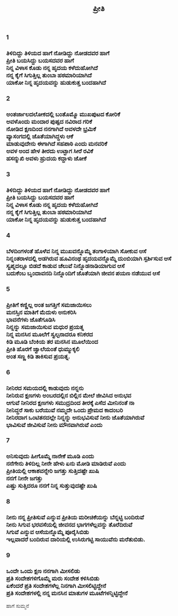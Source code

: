 <!DOCTYPE html>
<html lang="en">
<head>
<meta charset="utf-8">
<meta name="viewport" content="width=device-width, initial-scale=1">
<style>
 {
    box-sizing: border-box;
}

body {
    font-family: Arial, Helvetica, sans-serif;
}

header {
    background-color: #666;
    padding: 10px;
    text-align: center;
    font-size: 35px;
    color: white;
}


}

section:after {
    content: "";
    display: table;
    clear: both;
}

/* Style the footer */
footer {
    background-color: #777;
    padding: 10px;
    text-align: center;
    color: white;
}

/* Responsive layout - makes the two columns/boxes stack on top of each other instead of next to each other, on small screens */
@media (max-width: 600px) {
    nav, article {
        width: 100%;
        height: auto;
    }
}
</style>
</head>
<body>

<header>
  <h2>ಪ್ರೀತಿ </h2>
</header>
<section>
   
  <article>
  <h1>1<h1/>
<p>ತಿಳಿದಿದ್ದು ತಿಳಿಯದ ಹಾಗೆ ನೋಡಿದ್ದು ನೋಡದವರ ಹಾಗೆ <br/>
ಪ್ರೀತಿ ಬಯಸಿದ್ದು ಬಯಸದವರ ಹಾಗೆ  <br/>
ನಿನ್ನ ವಿಳಾಸ ಕೊಡು ನನ್ನ ಹೃದಯ ಕಳೆದುಹೋಗಿದೆ <br/>
ನನ್ನ ಕೈಗೆ ಸಿಗುತ್ತಿಲ್ಲ ತುಂಬಾ ಹಠಮಾರಿಯಾಗಿದೆ  <br/>
ಯಾಕೋ ನಿನ್ನ ಹೃದಯವನ್ನು ಹುಡುಕುತ್ತ ಬಂದಹಾಗಿದೆ
</p>
<h1>2<h1/>
  <p>
  ಅಂತರ್ಜಾಲದಲೋಕದಲ್ಲಿ ಬಂತೊಮ್ಮೊ ಮುಖಪುಟದ ಕೋರಿಕೆ<br/>
ಅವಳೊಂದು ಮಂದಾರ ಪುಷ್ಪದ ನವಿರಾದ ಗರಿಕೆ<br/>
ನೋಡಿದ ಕ್ಷಣದಿಂದ ನನಗಾಗಿದೆ ಅವಳದೇ ಭ್ರಮಿಕೆ<br/>
ವ್ಯಾಸಂಗದಲ್ಲಿ ಜೊತೆಯಾಗಿದ್ದಳು ಆಕೆ<br/>
ಮಾಡುವುದೇನು ಈಗಾಗಿದೆ ಸಹಪಾಠಿ ಎಂದು ಮನವರಿಕೆ<br/>
ಅವಳ ಅಂದ ಹೇಳ ತೀರದು ಉಟ್ಟಾಗ ಸೀರೆ ರವಿಕೆ<br/>
ಹಸನ್ಮುಖಿ ಅವಳು ಹ್ರುದಯ ಕದ್ದಾಳು ಜೋಕೆ<br/>
</p>
<h1>3<h1/>
<p>ತಿಳಿದಿದ್ದು ತಿಳಿಯದ ಹಾಗೆ ನೋಡಿದ್ದು ನೋಡದವರ ಹಾಗೆ<br/>
ಪ್ರೀತಿ ಬಯಸಿದ್ದು ಬಯಸದವರ ಹಾಗೆ <br/>
ನಿನ್ನ ವಿಳಾಸ ಕೊಡು ನನ್ನ ಹೃದಯ ಕಳೆದುಹೋಗಿದೆ<br/>
ನನ್ನ ಕೈಗೆ ಸಿಗುತ್ತಿಲ್ಲ ತುಂಬಾ ಹಠಮಾರಿಯಾಗಿದೆ <br/>
ಯಾಕೋ ನಿನ್ನ ಹೃದಯವನ್ನು ಹುಡುಕುತ್ತ ಬಂದಹಾಗಿದೆ</p>
<h1>4<h1/>
<p>
ಬೆಳದಿಂಗಳಂತೆ ಹೊಳೆವ ನಿನ್ನ ಮುಖವನ್ನೊಮ್ಮೆ ತಂಗಾಳಿಯಾಗಿ ಸೋಕುವ ಆಸೆ<br/>
ನಿನ್ನಂತರಾಳದಲ್ಲಿ ಅಡಗಿರುವ ಹೂವಿನಂಥ ಹೃದಯವನ್ನೊಮ್ಮೆ ದುಂಬಿಯಾಗಿ ಸ್ಪರ್ಶಿಸುವ ಆಸೆ<br/>
ಸ್ವಪ್ನದಲ್ಲೂ ಬಿಡದೆ ಕಾಡುವ ಚೆಲುವೆ ನಿನ್ನೊಡನಾಡಿಯಾಗುವ ಆಸೆ<br/>
ಬದುಕೆಂಬ ಬೃಂದಾವನದಿ ನಿನ್ನೊಂದಿಗೆ ಜೊತೆಯಾಗಿ ಜೀವನ ಪಯಣ ನಡೆಯುವ ಆಸೆ
</p>
<h1>5<h1/>
<p> ಪ್ರೀತಿಗೆ ಕಣ್ಣಿಲ್ಲ ಅಂತ ಜಗತ್ತಿಗೆ ಸಮಜಾಯಿಸಲು <br/>
ಮನಸ್ಸಿನ ಮಾತಿಗೆ ಮೆದುಳು ಅನುಕರಿಸಿ<br/>
ಭಾವನೆಗಳು ಜೊತೆಗೂಡಿಸಿ<br/>
ನಿನ್ನನ್ನು ಸಮಜಾಯಿಸುವ ಮಧುರ ಪ್ರಯತ್ನ<br/>
ನಿನ್ನ ಮನಸಿನ ಮೂಲೆಗೆ ಸ್ವಲ್ಪನಾದರೂ ಕನಿಕರದ <br/>
ಕಿಡಿ ಮೂಡಿ ಬೆಂಕಿಯ ತರ ಮನಸಿನ ಮೂಲೆಯಿಂದ <br/>
ಪ್ರೀತಿ ಹೊರಗೆ ಜ್ವಾಲೆಯಂತೆ ಧುಮ್ಮುಕ್ಕಲಿ<br/>
ಅಂತ ಸಣ್ಣ ಕಿಡಿ ತಾಕಿಸುವ ಪ್ರಯತ್ನ.</p>
<h1>6<h1/>
<p>ನೀನಿರದ ಸಮಯದಲ್ಲಿ ಕಾಡುವುದು ನನ್ನನು<br/>
ನೀನಿರುವ ಕ್ಷಣಗಳು ಅಂಬರದಲ್ಲಿನ ಬಿಲ್ಲಿನ ಮೇಲೆ ಜೀವಿಸಿದ ಅನುಭವ<br/>
ಆಗುವೆ ನೀನಿರದ ಕ್ಷಣಗಳು ಸಮುದ್ರದಿಂದ ತೀರಕ್ಕೆ ಎಸೆದ ಮೀನಿನಂತೆ ನಾ<br/>
ನೀನಿದ್ದರೆ ಸಾಕು ಬರೆಯುವೆ ನಮ್ಮದೇ ಒಂದು ಪ್ರೇಮದ ಕಾದಂಬರಿ<br/> 
ನೀನಿರದಾಗ ಒಂಟಿತನದಲ್ಲೇ ನಿನ್ನನ್ನು ಅನುಭವಿಸುವೆ ನೀನು ಜೊತೆಯಾಗಿರುವೆ <br/>
 ಭಾವಿಸುವೆ ಜೀವಿಸುವೆ ನೀನು ಮೌನವಾಗಿರುವೆ ಎಂದು</p>
 <h1>7<h1/>
 <p>ಅನಿಸುವುದು ಹೀಗೊಮ್ಮೆ ನಾನೇಕೆ ಮೂಡಿ ಎಂದು <br/>
ನನೆಗೇನು ತಿಳಿದಿಲ್ಲ ನೀನೇ ಹೇಳು ಏನು ಮೋಡಿ  ಮಾಡಿರುವೆ ಎಂದು<br/>
ಪ್ರೀತಿಯಲ್ಲಿ ಆಕಾಶವನ್ನೇರಿ ಜಗತ್ತು ಸುತ್ತಿದಷ್ಟೇ ಖುಷಿ <br/>
ನನಗೆ ನೀನೇ ಜಗತ್ತು <br/>
ಎಷ್ಟು ಸುತ್ತಿದರೂ ನನಗೆ ನಿನ್ನ ಸುತ್ತುವುದಷ್ಟೇ ಖುಷಿ</p>
<h1>8<h1/>
<p>
ನೀನು ನನ್ನ ಪ್ರೀತಿಸುವೆ ಎನ್ನುವ ಪ್ರೀತಿಯ ಮರೀಚಿಕೆಯನ್ನು ಬೆನ್ನಟ್ಟಿ ಬಂದಿರುವೆ<br/>
ನೀನು ಸಿಗುವ ಭರವಸೆಯಲ್ಲಿ ಜೀವನದ ಭಾಗಗಳೆಲ್ಲವನ್ನು ತೊರೆದಿರುವೆ<br/>
ಸಿಗುವೆ ಎನ್ನುವ ಆಸೆಯನ್ನೊಮ್ಮೆ ಪೂರೈಸಿಬಿಡು<br/>
ಇಲ್ಲವಾದರೆ ಬಂದಿರುವ ದಾರಿಯಲ್ಲಿ ಉಸಿರುಗಟ್ಟಿ ಸಾಯುವೆನು ಮರೆತುಬಿಡು.</p>
<h1>9<h1/>
<p>
ಒಂದೇ ಒಂದು ಕ್ಷಣ ನನಗಾಗಿ ಮೀಸಲಿಡು <br/>
ಪ್ರತಿ ಸಂದೇಶಗಳಿಗೊಮ್ಮೆ ಮರು ಸಂದೇಶ ಕಳಿಸಿಬಿಡು <br/>
ಏಕೆಂದರೆ ಪ್ರತಿ ಸಂದೇಶಗಳೆಲ್ಲ ನಿನಗಾಗಿ ಮೀಸಲಿಟ್ಟಿದ್ದೇನೆ <br/>
ಪ್ರತಿ ಸಂದೇಶಗಳಲ್ಲಿ ನನ್ನ ಮನಸಿನ ಮಾತುಗಳ ಮೂಟೆಗಳನ್ನಿಟ್ಟಿದ್ದೇನೆ
</p>

</article>    
</section>

<footer>
  <p>ಹಾಗೆ ಸುಮ್ಮನೆ </p>
</footer>

</body>
</html>
